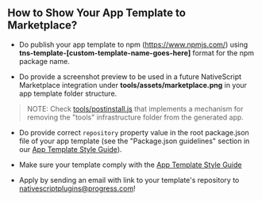 ## How to Show Your App Template to Marketplace?

* Do publish your app template to npm (https://www.npmjs.com/) using **tns-template-[custom-template-name-goes-here]** format for the npm package name.

* Do provide a screenshot preview to be used in a future NativeScript Marketplace integration under **tools/assets/marketplace.png** in your app template folder structure.  
> NOTE: Check [tools/postinstall.js](https://github.com/NativeScript/template-master-detail/blob/master/tools/postinstall.js) that implements a mechanism for removing the "tools" infrastructure folder from the generated app.

* Do provide correct `repository` property value in the root package.json file of your app template (see the "Package.json guidelines" section in our [App Template Style Guide](https://github.com/NativeScript/nativescript-starter-kits-utils/blob/master/docs/style-guide-app-template-ng.md#packagejson-guidelines)).

* Make sure your template comply with the [App Template Style Guide](https://github.com/NativeScript/nativescript-starter-kits-utils/blob/master/docs/style-guide-app-template-ng.md)

* Apply by sending an email with link to your template's repository to nativescriptplugins@progress.com!